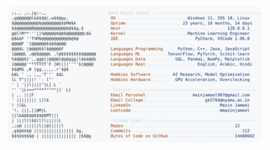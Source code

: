 <picture>
  <source srcset="https://raw.githubusercontent.com/mmazinjameel/mmazinjameel/main/dark_mode.svg?v=1758291001" media="(prefers-color-scheme: dark)">
  <img src="https://raw.githubusercontent.com/mmazinjameel/mmazinjameel/main/light_mode.svg?v=1758291001">
</picture>
